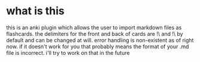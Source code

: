 # what is this
this is an anki plugin which allows the user to import markdown files as flashcards.
the delimiters for the front and back of cards are !\ and !\\ by default and can be changed at will.
error handling is non-existent as of right now.
if it doesn't work for you that probably means the format of your .md file is incorrect.
i'll try to work on that in the future
